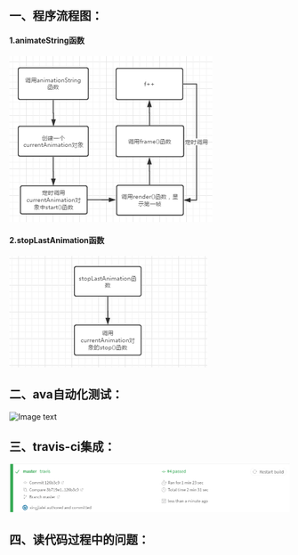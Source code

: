 ## 一、程序流程图：
#### 1.animateString函数
![Image text](https://github.com/xingjialei/chalk-animation/blob/master/images/QQ%E5%9B%BE%E7%89%8720171212184451.png)
#### 2.stopLastAnimation函数
![Image text](https://github.com/xingjialei/chalk-animation/blob/master/images/QQ%E5%9B%BE%E7%89%8720171212184440.png)
## 二、ava自动化测试：
![Image text](https://github.com/xingjialei/chalk-animation/blob/master/images/IMG20171212161721.jpg)
## 三、travis-ci集成：
![Image text](https://github.com/xingjialei/chalk-animation/blob/master/images/QQ%E5%9B%BE%E7%89%8720171212170114.png)
## 四、读代码过程中的问题：
